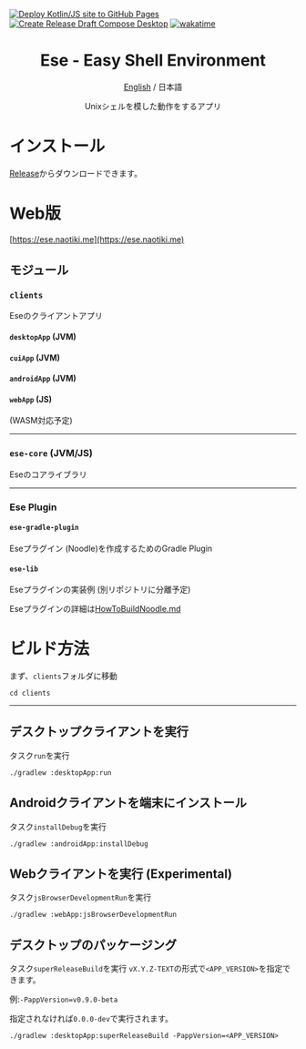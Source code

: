 [![Deploy Kotlin/JS site to GitHub Pages](https://github.com/naotiki/Ese/actions/workflows/deploy-pages.yml/badge.svg)](https://github.com/naotiki/Ese/actions/workflows/deploy-pages.yml)
[![Create Release Draft Compose Desktop](https://github.com/naotiki/Ese/actions/workflows/create-release.yml/badge.svg)](https://github.com/naotiki/Ese/actions/workflows/create-release.yml)
[![wakatime](https://wakatime.com/badge/github/naotiki/Ese.svg)](https://wakatime.com/badge/github/naotiki/Ese)

<div align="center">

# Ese - Easy Shell Environment
 [English](README.md) / 日本語

 Unixシェルを模した動作をするアプリ
</div>


# インストール
[Release](https://github.com/naotiki/Ese/releases/latest)からダウンロードできます。
# Web版
[https://ese.naotiki.me](https://ese.naotiki.me)

## モジュール
### `clients`
Eseのクライアントアプリ
#### `desktopApp` (JVM)
#### `cuiApp` (JVM)
#### `androidApp` (JVM)
#### `webApp` (JS)
(WASM対応予定)

---
### `ese-core` (JVM/JS)
Eseのコアライブラリ

---

### Ese Plugin
#### `ese-gradle-plugin`
Eseプラグイン (Noodle)を作成するためのGradle Plugin
#### `ese-lib`
Eseプラグインの実装例 (別リポジトリに分離予定)

Eseプラグインの詳細は[HowToBuildNoodle.md](docs/HowToBuildNoodle.md)

# ビルド方法
まず、`clients`フォルダに移動
```shell
cd clients
```
---
## デスクトップクライアントを実行
タスク`run`を実行
```shell
./gradlew :desktopApp:run
```
## Androidクライアントを端末にインストール
タスク`installDebug`を実行
```shell
./gradlew :androidApp:installDebug
```
## Webクライアントを実行 (Experimental)
タスク`jsBrowserDevelopmentRun`を実行
```shell
./gradlew :webApp:jsBrowserDevelopmentRun
```
## デスクトップのパッケージング
タスク`superReleaseBuild`を実行
`vX.Y.Z-TEXT`の形式で`<APP_VERSION>`を指定できます。

例:`-PappVersion=v0.9.0-beta`

指定されなければ`0.0.0-dev`で実行されます。
```shell
./gradlew :desktopApp:superReleaseBuild -PappVersion=<APP_VERSION>
```